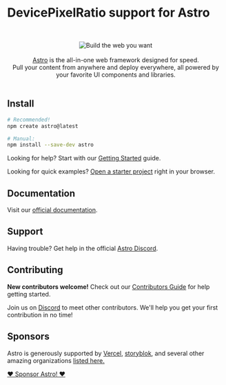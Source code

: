 # DevicePixelRatio support for Astro



<br/>

<p align="center">
  <img src="../../.github/assets/banner.jpg" alt="Build the web you want">
  <br/><br/>
  <a href="https://astro.build">Astro</a> is the all-in-one web framework designed for speed.
  <br/>
  Pull your content from anywhere and deploy everywhere, all powered by your favorite UI components and libraries.
  <br/><br/>
</p>

## Install

```bash
# Recommended!
npm create astro@latest

# Manual:
npm install --save-dev astro
```

Looking for help? Start with our [Getting Started](https://docs.astro.build/en/getting-started/) guide.

Looking for quick examples? [Open a starter project](https://astro.new/) right in your browser.

## Documentation

Visit our [official documentation](https://docs.astro.build/).

## Support

Having trouble? Get help in the official [Astro Discord](https://astro.build/chat).

## Contributing

**New contributors welcome!** Check out our [Contributors Guide](/CONTRIBUTING.md) for help getting started.

Join us on [Discord](https://astro.build/chat) to meet other contributors. We'll help you get your first contribution in no time!

## Sponsors

Astro is generously supported by [Vercel](https://vercel.com/), [storyblok](https://storyblok.com/), and several other amazing organizations [listed here.](https://opencollective.com/astrodotbuild)

[❤️ Sponsor Astro! ❤️](https://github.com/withastro/.github/blob/main/FUNDING.md)

